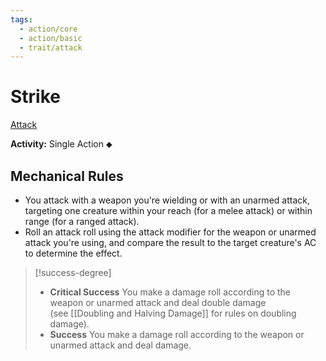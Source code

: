 ```yaml
---
tags:
  - action/core
  - action/basic
  - trait/attack
---
```

# Strike [](#Actions "Single Action")

[Attack](Attack.md "Combat Trait")

**Activity:** Single Action ⬥

## Mechanical Rules

- You attack with a weapon you're wielding or with an unarmed attack, targeting one creature within your reach (for a melee attack) or within range (for a ranged attack).
- Roll an attack roll using the attack modifier for the weapon or unarmed attack you're using, and compare the result to the target creature's AC to determine the effect.

> [!success-degree]
>- **Critical Success** You make a damage roll according to the weapon or unarmed attack and deal double damage (see [[Doubling and Halving Damage]] for rules on doubling damage).  
>- **Success** You make a damage roll according to the weapon or unarmed attack and deal damage.
